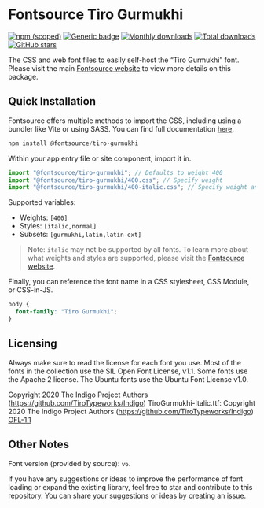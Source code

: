 # Fontsource Tiro Gurmukhi

[![npm (scoped)](https://img.shields.io/npm/v/@fontsource/tiro-gurmukhi?color=brightgreen)](https://www.npmjs.com/package/@fontsource/tiro-gurmukhi) [![Generic badge](https://img.shields.io/badge/fontsource-passing-brightgreen)](https://github.com/fontsource/fontsource) [![Monthly downloads](https://badgen.net/npm/dm/@fontsource/tiro-gurmukhi)](https://github.com/fontsource/fontsource) [![Total downloads](https://badgen.net/npm/dt/@fontsource/tiro-gurmukhi)](https://github.com/fontsource/fontsource) [![GitHub stars](https://img.shields.io/github/stars/fontsource/fontsource.svg?style=social&label=Star)](https://github.com/fontsource/fontsource/stargazers)

The CSS and web font files to easily self-host the “Tiro Gurmukhi” font. Please visit the main [Fontsource website](https://fontsource.org/fonts/tiro-gurmukhi) to view more details on this package.

## Quick Installation

Fontsource offers multiple methods to import the CSS, including using a bundler like Vite or using SASS. You can find full documentation [here](https://fontsource.org/docs/getting-started/introduction).

```javascript
npm install @fontsource/tiro-gurmukhi
```

Within your app entry file or site component, import it in.

```javascript
import "@fontsource/tiro-gurmukhi"; // Defaults to weight 400
import "@fontsource/tiro-gurmukhi/400.css"; // Specify weight
import "@fontsource/tiro-gurmukhi/400-italic.css"; // Specify weight and style
```

Supported variables:
- Weights: `[400]`
- Styles: `[italic,normal]`
- Subsets: `[gurmukhi,latin,latin-ext]`

> Note: `italic` may not be supported by all fonts. To learn more about what weights and styles are supported, please visit the [Fontsource website](https://fontsource.org/fonts/tiro-gurmukhi).

Finally, you can reference the font name in a CSS stylesheet, CSS Module, or CSS-in-JS.

```css
body {
  font-family: "Tiro Gurmukhi";
}
```

## Licensing
Always make sure to read the license for each font you use. Most of the fonts in the collection use the SIL Open Font License, v1.1. Some fonts use the Apache 2 license. The Ubuntu fonts use the Ubuntu Font License v1.0.

Copyright 2020 The Indigo Project Authors (https://github.com/TiroTypeworks/Indigo) TiroGurmukhi-Italic.ttf: Copyright 2020 The Indigo Project Authors (https://github.com/TiroTypeworks/Indigo)
[OFL-1.1](https://openfontlicense.org)

## Other Notes
Font version (provided by source): `v6`.

If you have any suggestions or ideas to improve the performance of font loading or expand the existing library, feel free to star and contribute to this repository. You can share your suggestions or ideas by creating an [issue](https://github.com/fontsource/fontsource/issues).